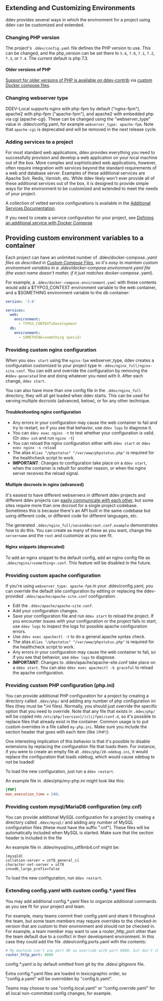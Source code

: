 ## Extending and Customizing Environments

ddev provides several ways in which the environment for a project using ddev can be customized and extended.

### Changing PHP version

The project's `.ddev/config.yaml` file defines the PHP version to use. This can be changed, and the php_version can be set there to `5.6`, `7.0`, `7.1`, `7.2`,  `7.3`, or `7.4`. The current default is php 7.3.

#### Older versions of PHP

[Support for older versions of PHP is available on ddev-contrib](https://github.com/drud/ddev-contrib/blob/master/docker-compose-services/old_php) via [custom Docker compose files](custom-compose-files.md).

### Changing webserver type

DDEV-Local supports nginx with php-fpm by default ("nginx-fpm"), apache2 with php-fpm ("apache-fpm"), and apache2 with embedded php via cgi (apache-cgi). These can be changed using the "webserver_type" value in .ddev/config.yaml, for example `webserver_type: apache-fpm`. Note that `apache-cgi` is deprecated and will be removed in the next release cycle.

### Adding services to a project

For most standard web applications, ddev provides everything you need to successfully provision and develop a web application on your local machine out of the box. More complex and sophisticated web applications, however, often require integration with services beyond the standard requirements of a web and database server. Examples of these additional services are Apache Solr, Redis, Varnish, etc. While ddev likely won't ever provide all of these additional services out of the box, it is designed to provide simple ways for the environment to be customized and extended to meet the needs of your project.

A collection of vetted service configurations is available in the [Additional Services Documentation](additional-services.md).

If you need to create a service configuration for your project, see [Defining an additional service with Docker Compose](custom-compose-files.md)

## Providing custom environment variables to a container

Each project can have an unlimited number of .ddev/docker-compose.*.yaml files as described in [Custom Compose Files](./custom-compose-files.md), so it's easy to maintain custom environment variables in a .ddev/docker-compose.environment.yaml file (the exact name doesn't matter, if it just matches docker-compose.*.yaml).

For example, a `.ddev/docker-compose.environment.yaml` with these contents would add a $TYPO3_CONTEXT environment variable to the web container, and a $SOMETHING environment variable to the db container:

```yaml
version: '3.6'

services:
  web:
    environment:
      - TYPO3_CONTEXT=Development
  db:
    environment:
      - SOMETHING=something special
```

### Providing custom nginx configuration

When you `ddev start` using the `nginx-fpm` webserver_type, ddev creates a configuration customized to your project type in `.ddev/nginx_full/nginx-site.conf`. You can edit and override the configuration by removing the `#ddev-generated` line and doing whatever you need with it. After each change, `ddev start`.

You can also have more than one config file in the `.ddev/nginx_full` directory, they will all get loaded when ddev starts. This can be used for serving multiple docroots (advanced, below), or for any other technique.

#### Troubleshooting nginx configuration

* Any errors in your configuration may cause the web container to fail and try to restart, so if you see that behavior, use `ddev logs` to diagnose it.
* You can `ddev exec nginx -t` to test whether your configuration is valid. (Or `ddev ssh` and run `nginx -t`)
* You can reload the nginx configuration either with `ddev start` or `ddev exec nginx -s reload`
* The alias `Alias "/phpstatus" "/var/www/phpstatus.php"` is required for the healthcheck script to work.
* **IMPORTANT**: Changes to configuration take place on a `ddev start`, when the container is rebuilt for another reason, or when the nginx server receives the reload signal.

#### Multiple docroots in nginx (advanced)

It's easiest to have different webservers in different ddev projects and different ddev projects can [easily communicate with each other](../faq.md), but some sites require more than one docroot for a single project codebase. Sometimes this is because there's an API built in the same codebase but using different code, or different code for different languages, etc.

The generated `.ddev/nginx_full/seconddocroot.conf.example` demonstrates how to do this. You can create as many of these as you want, change the `servername` and the `root` and customize as you see fit.

#### Nginx snippets (deprecated)

To add an nginx snippet to the default config, add an nginx config file as `.ddev/nginx/<something>.conf`. This feature will be disabled in the future.

### Providing custom apache configuration

If you're using `webserver_type: apache-fpm` in your .ddev/config.yaml, you can override the default site configuration by editing or replacing the ddev-provided `.ddev/apache/apache-site.conf` configuration.

* Edit the `.ddev/apache/apache-site.conf`.
* Add your configuration changes.
* Save your configuration file and run `ddev start` to reload the project. If you encounter issues with your configuration or the project fails to start, use `ddev logs` to inspect the logs for possible apache configuration errors.
* Use `ddev exec apachectl -t` to do a general apache syntax check.
* The alias `Alias "/phpstatus" "/var/www/phpstatus.php"` is required for the healthcheck script to work.
* Any errors in your configuration may cause the web container to fail, so if you see that behavior, use `ddev logs` to diagnose.
* **IMPORTANT**: Changes to .ddev/apache/apache-site.conf take place on a `ddev start`. You can also `ddev exec apachectl -k graceful` to reload the apache configuration.

### Providing custom PHP configuration (php.ini)

You can provide additional PHP configuration for a project by creating a directory called `.ddev/php/` and adding any number of php configuration ini files (they must be *.ini files). Normally, you should just override the specific option that you need to override. Note that any file that exists in `.ddev/php/` will be copied into `/etc/php/[version]/(cli|fpm)/conf.d`, so it's possible to replace files that already exist in the container. Common usage is to put custom overrides in a file called `my-php.ini`. Make sure you include the section header that goes with each item (like `[PHP]`)

One interesting implication of this behavior is that it's possible to disable extensions by replacing the configuration file that loads them. For instance, if you were to create an empty file at `.ddev/php/20-xdebug.ini`, it would replace the configuration that loads xdebug, which would cause xdebug to not be loaded!

To load the new configuration, just run a `ddev restart`.

An example file in .ddev/php/my-php.ini might look like this:

```ini
[PHP]
max_execution_time = 240;
```

### Providing custom mysql/MariaDB configuration (my.cnf)

You can provide additional MySQL configuration for a project by creating a directory called `.ddev/mysql/` and adding any number of MySQL configuration files (these must have the suffix ".cnf"). These files will be automatically included when MySQL is started. Make sure that the section header is included in the file

An example file in .ddev/mysql/no_utf8mb4.cnf might be:

```
[mysqld]
collation-server = utf8_general_ci
character-set-server = utf8
innodb_large_prefix=false
```

To load the new configuration, run `ddev restart`.

### Extending config.yaml with custom config.*.yaml files

You may add additional config.*.yaml files to organize additional commands as you see fit for your project and team.

For example, many teams commit their config.yaml and share it throughout the team, but some team members may require overrides to the checked-in version that are custom to their environment and should not be checked in. For example, a team member may want to use a router_http_port other than the team default due to a conflict in their development environment. In this case they could add the file .ddev/config.ports.yaml with the contents:

```yaml
# My machine can't use port 80 so override with port 8080, but don't check this in.
router_http_port: 8080
```

config.*.yaml is by default omitted from git by the .ddev/.gitignore file.

Extra config.*.yaml files are loaded in lexicographic order, so "config.a.yaml" will be overridden by "config.b.yaml".

Teams may choose to use "config.local.yaml" or "config.override.yaml" for all local non-committed config changes, for example.
